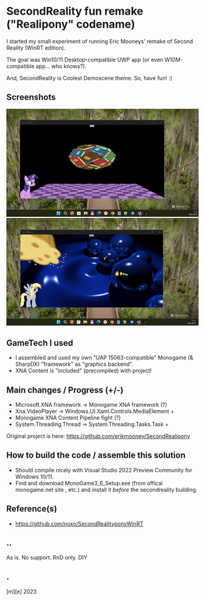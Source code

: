 # SecondReality fun remake ("Realipony" codename)

I started my small experiment of running Eric Mooneys' remake of Second Reality (WinRT edition). 

The goal was Win10/11 Desktop-compatible UWP app (or even W10M-compatible app... who knows?).

And, SecondReality is Coolest Demoscene theme. So, have fun! :)

## Screenshots
![](Images/shot1.png)
![](Images/shot2.png)

## GameTech I used
- I assembled and used my own "UAP 15063-compatible" Monogame (& SharpDX) "framework" as "graphics backend". 
- XNA Content is "included" (precompiled) with project! 


## Main changes / Progress (+/-)
- Microsoft.XNA framework -> Monogame XNA framework (?)
- Xna.VideoPlayer -> Windows.UI.Xaml.Controls.MediaElement + 
- Monogame XNA Content Pipeline fight (?)
- System.Threading.Thread -> System.Threading.Tasks.Task +

Original project is here: https://github.com/erikmooney/SecondRealipony


## How to build the code / assemble this solution
- Should compile nicely with Visual Studio 2022 Preview Community for Windows 10/11. 
- Find and download MonoGame3_6_Setup.exe (from offical monogame.net site , etc.) 
and install it *before* the secondreality building.

## Reference(s)
- https://github.com/noxo/SecondRealityponyWinRT

## ..
As is. No support. RnD only. DIY

## .
[m][e] 2023
